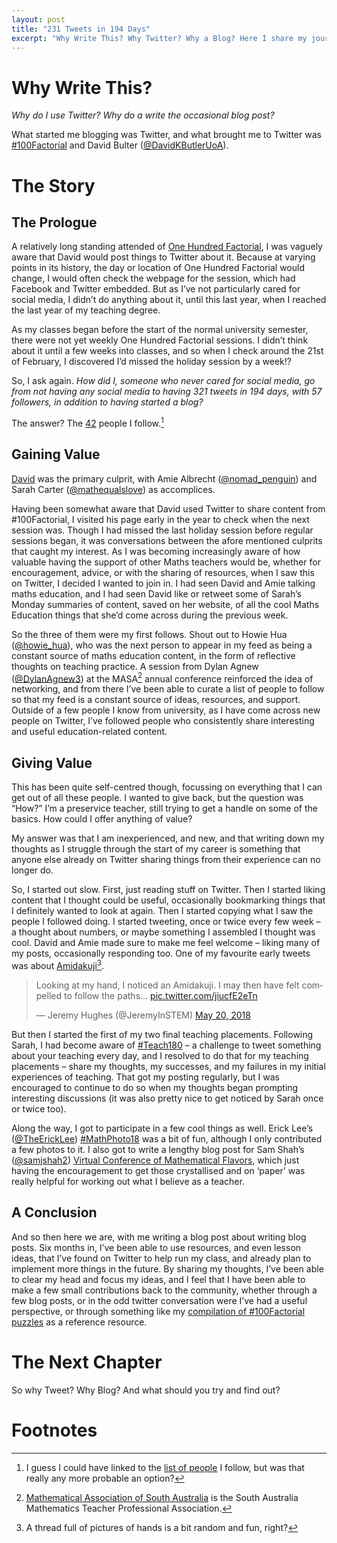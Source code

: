 ```yaml
---
layout: post
title: "231 Tweets in 194 Days"
excerpt: "Why Write This? Why Twitter? Why a Blog? Here I share my journey from before my first tweet to this blog post, and the bits along the way."
---
```

# Why Write This?
*Why do I use Twitter? Why do a write the occasional blog post?*

What started me blogging was Twitter, and what brought me to Twitter was [#100Factorial](https://twitter.com/hashtag/100factorial?src=hash) and David Bulter ([@DavidKButlerUoA](https://twitter.com/DavidKButlerUoA)).

# The Story
## The Prologue
A relatively long standing attended of [One Hundred Factorial](https://www.adelaide.edu.au/mathslearning/play/), I was vaguely aware that David would post things to Twitter about it. Because at varying points in its history, the day or location of One Hundred Factorial would change, I would often check the webpage for the session, which had Facebook and Twitter embedded. But as I’ve not particularly cared for social media, I didn’t do anything about it, until this last year, when I reached the last year of my teaching degree.

As my classes began before the start of the normal university semester, there were not yet weekly One Hundred Factorial sessions. I didn’t think about it until a few weeks into classes, and so when I check around the 21st of February, I discovered I’d missed the holiday session by a week!? 

So, I ask again. *How did I, someone who never cared for social media, go from not having any social media to having 321 tweets in 194 days, with 57 followers, in addition to having started a blog?* 

The answer? The [42](https://en.wikipedia.org/wiki/42_(number)#The_Hitchhiker's_Guide_to_the_Galaxy) people I follow.[^42]

## Gaining Value

[David](https://twitter.com/DavidKButlerUoA) was the primary culprit, with Amie Albrecht ([@nomad_penguin](https://twitter.com/nomad_penguin)) and Sarah Carter ([@mathequalslove](https://twitter.com/mathequalslove)) as accomplices. 

Having been somewhat aware that David used Twitter to share content from #100Factorial, I visited his page early in the year to check when the next session was. Though I had missed the last holiday session before regular sessions began, it was conversations between the afore mentioned culprits that caught my interest. As I was becoming increasingly aware of how valuable having the support of other Maths teachers would be, whether for encouragement, advice, or with the sharing of resources, when I saw this on Twitter, I decided I wanted to join in. I had seen David and Amie talking maths education, and I had seen David like or retweet some of Sarah’s Monday summaries of content, saved on her website, of all the cool Maths Education things that she’d come across during the previous week. 

So the three of them were my first follows. Shout out to Howie Hua ([@howie_hua](https://twitter.com/howie_hua)), who was the next person to appear in my feed as being a constant source of maths education content, in the form of reflective thoughts on teaching practice. A session from Dylan Agnew ([@DylanAgnew3](https://twitter.com/DylanAgnew3)) at the MASA[^MASA] annual conference reinforced the idea of networking, and from there I’ve been able to curate a list of people to follow so that my feed is a constant source of ideas, resources, and support. Outside of a few people I know from university, as I have come across new people on Twitter, I’ve followed people who consistently share interesting and useful education-related content.


## Giving Value

This has been quite self-centred though, focussing on everything that I can get out of all these people. I wanted to give back, but the question was “How?” I’m a preservice teacher, still trying to get a handle on some of the basics. How could I offer anything of value? 

My answer was that I am inexperienced, and new, and that writing down my thoughts as I struggle through the start of my career is something that anyone else already on Twitter sharing things from their experience can no longer do. 

So, I started out slow. First, just reading stuff on Twitter. Then I started liking content that I thought could be useful, occasionally bookmarking things that I definitely wanted to look at again. Then I started copying what I saw the people I followed doing. I started tweeting, once or twice every few week – a thought about numbers, or maybe something I assembled I thought was cool. David and Amie made sure to make me feel welcome – liking many of my posts, occasionally responding too. One of my favourite early tweets was about [Amidakuji]( https://en.wikipedia.org/wiki/Ghost_Leg)[^Amidakuji].

<blockquote class="twitter-tweet" data-lang="en"><p lang="en" dir="ltr">Looking at my hand, I noticed an Amidakuji. I may then have felt compelled to follow the paths... <a href="https://t.co/jiucfE2eTn">pic.twitter.com/jiucfE2eTn</a></p>&mdash; Jeremy Hughes (@JeremyInSTEM) <a href="https://twitter.com/JeremyInSTEM/status/998121854270242821?ref_src=twsrc%5Etfw">May 20, 2018</a></blockquote>
<script async src="https://platform.twitter.com/widgets.js" charset="utf-8"></script>

But then I started the first of my two final teaching placements. Following Sarah, I had become aware of [#Teach180](https://twitter.com/hashtag/Teach180?src=hash) – a challenge to tweet something about your teaching every day, and I resolved to do that for my teaching placements – share my thoughts, my successes, and my failures in my initial experiences of teaching. That got my posting regularly, but I was encouraged to continue to do so when my thoughts began prompting interesting discussions (it was also pretty nice to get noticed by Sarah once or twice too).  

Along the way, I got to participate in a few cool things as well. Erick Lee’s ([@TheErickLee](https://twitter.com/TheErickLee)) [#MathPhoto18](https://twitter.com/hashtag/MathPhoto18?src=hash) was a bit of fun, although I only contributed a few photos to it. I also got to write a lengthy blog post for Sam Shah’s ([@samjshah2](https://twitter.com/samjshah2)) [Virtual Conference of Mathematical Flavors]( https://samjshah.com/mathematical-flavors-convention-center/), which just having the encouragement to get those crystallised and on ‘paper’ was really helpful for working out what I believe as a teacher.
## A Conclusion
And so then here we are, with me writing a blog post about writing blog posts. Six months in, I’ve been able to use resources, and even lesson ideas, that I’ve found on Twitter to help run my class, and already plan to implement more things in the future. By sharing my thoughts, I’ve been able to clear my head and focus my ideas, and I feel that I have been able to make a few small contributions back to the community, whether through a few blog posts, or in the odd twitter conversation were I’ve had a useful perspective, or through something like my [compilation of #100Factorial puzzles](https://www.jeremyinstem.com/100factorial/) as a reference resource. 

# The Next Chapter
So why Tweet? Why Blog? And what should you try and find out?

# Footnotes

[^42]: I guess I could have linked to the [list of people](https://twitter.com/JeremyInSTEM/following) I follow, but was that really any more probable an option?
[^MASA]: [Mathematical Association of South Australia](https://www.masaonline.org.au/) is the South Australia Mathematics Teacher Professional Association.
[^Amidakuji]: A thread full of pictures of hands is a bit random and fun, right?